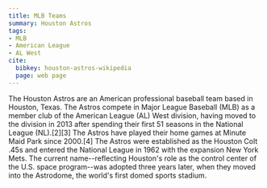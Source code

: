 ```yaml
---
title: MLB Teams
summary: Houston Astros
tags:
- MLB
- American League
- AL West
cite:
  bibkey: houston-astros-wikipedia
  page: web page
---
```

The Houston Astros are an American professional baseball team based in Houston,
Texas. The Astros compete in Major League Baseball (MLB) as a member club of the
American League (AL) West division, having moved to the division in 2013 after
spending their first 51 seasons in the National League (NL).[2][3] The Astros
have played their home games at Minute Maid Park since 2000.[4] The Astros were
established as the Houston Colt .45s and entered the National League in 1962 with
the expansion New York Mets. The current name--reflecting Houston's role as
the control center of the U.S. space program--was adopted three years later,
when they moved into the Astrodome, the world's first domed sports stadium.

